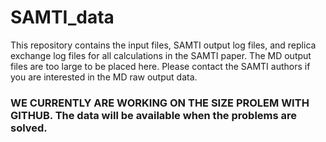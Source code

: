 # SAMTI_data
This repository contains the input files, SAMTI output log files, and replica exchange log files for all calculations in the SAMTI paper.
The MD output files are too large to be placed here.  Please contact the SAMTI authors if you are interested in the MD raw output data. 
### WE CURRENTLY ARE WORKING ON THE SIZE PROLEM WITH GITHUB.  The data will be available when the problems are solved. 
